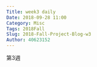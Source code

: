 ```yaml
---
Title: week3 daily
Date: 2018-09-28 11:00
Category: Misc
Tags: 2018Fall
Slug: 2018-Fall-Project-Blog-w3
Author: 40623152
---
```


第3週